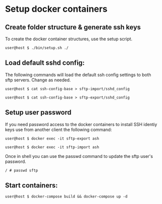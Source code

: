 # Setup docker containers

## Create folder structure & generate ssh keys
To create the docker container structures, use the setup script.

`user@host $ ./bin/setup.sh ./`

## Load default sshd config:
The following commands will load the default ssh config settings to both sftp servers. Change as needed.

`user@host $ cat ssh-config-base > sftp-import/sshd_config`

`user@host $ cat ssh-config-base > sftp-export/sshd_config`

## Setup user password
If you need password access to the docker containers to install SSH identiy keys use from another client the following command:

`user@host $ docker exec -it sftp-export ash`

`user@host $ docker exec -it sftp-import ash`

Once in shell you can use the passwd command to update the sftp user's password.

`/ # passwd sftp`

## Start containers:

`user@host $ docker-compose build && docker-compose up -d`
